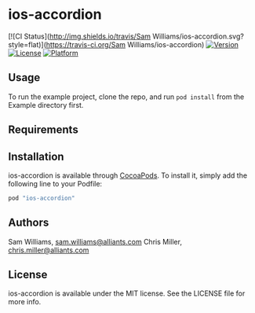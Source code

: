 # ios-accordion

[![CI Status](http://img.shields.io/travis/Sam Williams/ios-accordion.svg?style=flat)](https://travis-ci.org/Sam Williams/ios-accordion)
[![Version](https://img.shields.io/cocoapods/v/ios-accordion.svg?style=flat)](http://cocoapods.org/pods/ios-accordion)
[![License](https://img.shields.io/cocoapods/l/ios-accordion.svg?style=flat)](http://cocoapods.org/pods/ios-accordion)
[![Platform](https://img.shields.io/cocoapods/p/ios-accordion.svg?style=flat)](http://cocoapods.org/pods/ios-accordion)

## Usage

To run the example project, clone the repo, and run `pod install` from the Example directory first.

## Requirements

## Installation

ios-accordion is available through [CocoaPods](http://cocoapods.org). To install
it, simply add the following line to your Podfile:

```ruby
pod "ios-accordion"
```

## Authors

Sam Williams, sam.williams@alliants.com
Chris Miller, chris.miller@alliants.com

## License

ios-accordion is available under the MIT license. See the LICENSE file for more info.
